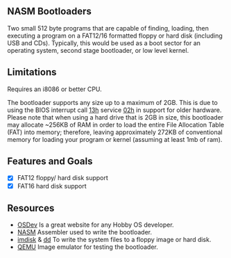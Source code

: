 ## NASM Bootloaders
Two small 512 byte programs that are capable of finding, loading,
then executing a program on a FAT12/16 formatted floppy or hard disk 
(including USB and CDs). Typically, this would be used as a boot sector
for an operating system, second stage bootloader, or low level kernel.

## Limitations
Requires an i8086 or better CPU.

The bootloader supports any size up to a maximum of 2GB. 
This is due to using the BIOS interrupt call [13h] service [02h] in support for older hardware. 
Please note that when using a hard drive that is 2GB in size, this bootloader may allocate ~256KB
of RAM in order to load the entire File Allocation Table (FAT) into memory; therefore, leaving 
approximately 272KB of conventional memory for loading your program or kernel (assuming at least 1mb of ram).

## Features and Goals
- [x] FAT12 floppy/ hard disk support
- [x] FAT16 hard disk support

## Resources
* [OSDev] Is a great website for any Hobby OS developer.
* [NASM] Assembler used to write the bootloader.
* [imdisk] & [dd] To write the system files to a floppy image or hard disk.
* [QEMU] Image emulator for testing the bootloader.

[QEMU]:   http://www.qemu.org/
[imdisk]: http://www.ltr-data.se/opencode.html/
[dd]:     http://uranus.chrysocome.net/linux/rawwrite/dd-old.htm
[OSDev]:  http://wiki.osdev.org/Main_Page
[NASM]:   http://www.nasm.us/index.php

[13h]:    http://webpages.charter.net/danrollins/techhelp/0185.HTM
[02h]:    http://webpages.charter.net/danrollins/techhelp/0188.HTM
[42h]:    https://wiki.osdev.org/ATA_in_x86_RealMode_(BIOS)
